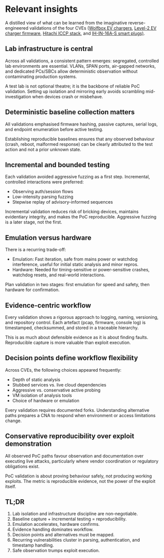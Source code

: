 # Relevant insights

A distilled view of what can be learned from the imaginative reverse-engineered validations of the four CVEs 
([Wolfbox EV chargers](wolfbox-cluster.md), [Level-2 EV charger firmware](micro-scada-x.md), 
[Hitachi ICCP stack](micro-scada.md), and [IH-IN-16A-S smart plugs)](haat-smartplug.md). 

## Lab infrastructure is central

Across all validations, a consistent pattern emerges: segregated, controlled lab environments are essential. VLANs, 
SPAN ports, air-gapped networks, and dedicated PCs/SBCs allow deterministic observation without contaminating 
production systems.

A test lab is not optional theatre; it is the backbone of reliable PoC validation. Setting up isolation and mirroring 
early avoids scrambling mid-investigation when devices crash or misbehave.

## Deterministic baseline collection matters

All validations emphasised firmware hashing, passive captures, serial logs, and endpoint enumeration before active testing.

Establishing reproducible baselines ensures that any observed behaviour (crash, reboot, malformed response) can be 
clearly attributed to the test action and not a prior unknown state.

## Incremental and bounded testing

Each validation avoided aggressive fuzzing as a first step. Incremental, controlled interactions were preferred:

* Observing auth/session flows
* Low-intensity parsing fuzzing
* Stepwise replay of advisory-informed sequences

Incremental validation reduces risk of bricking devices, maintains evidentiary integrity, and makes the 
PoC reproducible. Aggressive fuzzing is a later stage, not the first.

## Emulation versus hardware

There is a recurring trade-off:

* Emulation: Fast iteration, safe from mains power or watchdog interference, useful for initial static analysis and minor repros.
* Hardware: Needed for timing-sensitive or power-sensitive crashes, watchdog resets, and real-world interactions.

Plan validation in two stages: first emulation for speed and safety, then hardware for confirmation.

## Evidence-centric workflow

Every validation shows a rigorous approach to logging, naming, versioning, and repository control. Each artefact 
(pcap, firmware, console log) is timestamped, checksummed, and stored in a traceable hierarchy.

This is as much about defensible evidence as it is about finding faults. Reproducible capture is more valuable than exploit execution.

## Decision points define workflow flexibility

Across CVEs, the following choices appeared frequently:

* Depth of static analysis
* Stubbed services vs. live cloud dependencies
* Aggressive vs. conservative active probing
* VM isolation of analysis tools
* Choice of hardware or emulation

Every validation requires documented forks. Understanding alternative paths prepares a CNA to respond when environment or access limitations change.

## Conservative reproducibility over exploit demonstration

All observed PoC paths favour observation and documentation over executing live attacks, particularly where vendor coordination or regulatory obligations exist.

PoC validation is about proving behaviour safely, not producing working exploits. The metric is reproducible evidence, not the power of the exploit itself.

## TL;DR

1. Lab isolation and infrastructure discipline are non-negotiable.
2. Baseline capture + incremental testing = reproducibility.
3. Emulation accelerates, hardware confirms.
4. Evidence handling dominates workflow.
5. Decision points and alternatives must be mapped.
6. Recurring vulnerabilities cluster in parsing, authentication, and timestamp handling.
7. Safe observation trumps exploit execution.
